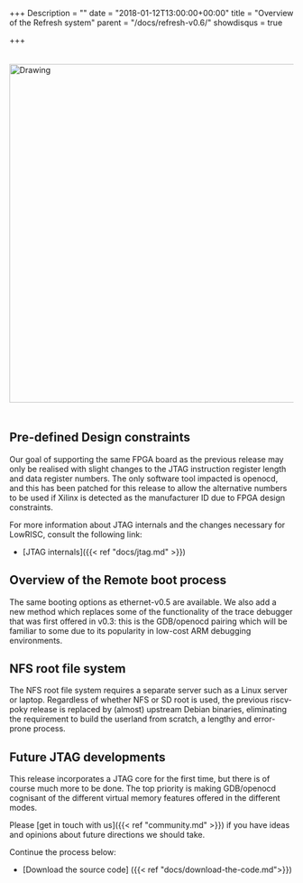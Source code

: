 +++
Description = ""
date = "2018-01-12T13:00:00+00:00"
title = "Overview of the Refresh system"
parent = "/docs/refresh-v0.6/"
showdisqus = true

+++

<a name="figure-overview"></a>
<img src="../figures/lowRISC_tag.png" alt="Drawing" style="width: 600px; padding: 20px 0px;"/>

## Pre-defined Design constraints

Our goal of supporting the same FPGA board as the previous release
may only be realised with slight changes to the JTAG instruction register length and data register numbers.
The only software tool impacted is openocd, and this has been patched for this release to allow the alternative
numbers to be used if Xilinx is detected as the manufacturer ID
due to FPGA design constraints.

For more information about JTAG internals and the changes necessary for LowRISC, consult the following link:

* [JTAG internals]({{< ref "docs/jtag.md" >}})

## Overview of the Remote boot process

The same booting options as ethernet-v0.5 are available. We also add a new method which replaces
some of the functionality of the trace debugger that was first offered in v0.3: this is the GDB/openocd pairing
which will be familiar to some due to its popularity in low-cost ARM debugging environments.

## NFS root file system

The NFS root file system requires a separate server such as a Linux server or laptop. Regardless of whether
NFS or SD root is used, the previous riscv-poky release is replaced by (almost) upstream Debian binaries,
eliminating the requirement to build the userland from scratch, a lengthy and error-prone process.

## Future JTAG developments

This release incorporates a JTAG core for the first time, but there is of
course much more to be done. The top priority is making GDB/openocd cognisant of the
different virtual memory features offered in the different modes.

Please [get in touch with us]({{< ref "community.md" >}}) if you have ideas 
and opinions about future directions we should take.

Continue the process below:

* [Download the source code] ({{< ref "docs/download-the-code.md">}})
